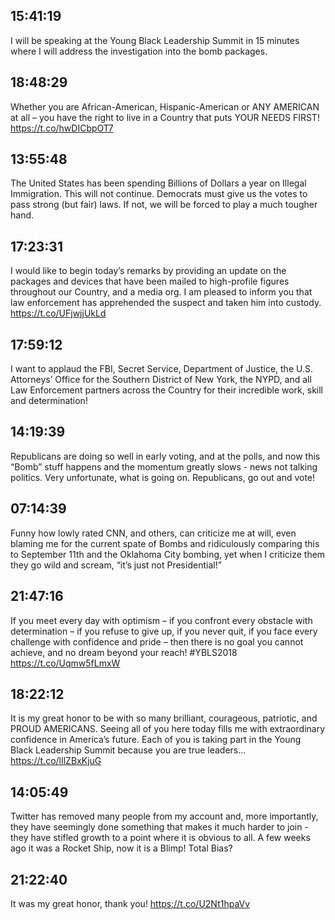 ## 15:41:19
I will be speaking at the Young Black Leadership Summit in 15 minutes where I will address the investigation into the bomb packages.
## 18:48:29
Whether you are African-American, Hispanic-American or ANY AMERICAN at all – you have the right to live in a Country that puts YOUR NEEDS FIRST! https://t.co/hwDICbpOT7
## 13:55:48
The United States has been spending Billions of Dollars a year on Illegal Immigration. This will not continue. Democrats must give us the votes to pass strong (but fair) laws. If not, we will be forced to play a much tougher hand.
## 17:23:31
I would like to begin today’s remarks by providing an update on the packages and devices that have been mailed to high-profile figures throughout our Country, and a media org. I am pleased to inform you that law enforcement has apprehended the suspect and taken him into custody. https://t.co/UFjwjjUkLd
## 17:59:12
I want to applaud the FBI, Secret Service, Department of Justice, the U.S. Attorneys’ Office for the Southern District of New York, the NYPD, and all Law Enforcement partners across the Country for their incredible work, skill and determination!
## 14:19:39
Republicans are doing so well in early voting, and at the polls, and now this “Bomb” stuff happens and the momentum greatly slows - news not talking politics. Very unfortunate, what is going on. Republicans, go out and vote!
## 07:14:39
Funny how lowly rated CNN, and others, can criticize me at will, even blaming me for the current spate of Bombs and ridiculously comparing this to September 11th and the Oklahoma City bombing, yet when I criticize them they go wild and scream, “it’s just not Presidential!”
## 21:47:16
If you meet every day with optimism – if you confront every obstacle with determination – if you refuse to give up, if you never quit, if you face every challenge with confidence and pride – then there is no goal you cannot achieve, and no dream beyond your reach! #YBLS2018 https://t.co/Uqmw5fLmxW
## 18:22:12
It is my great honor to be with so many brilliant, courageous, patriotic, and PROUD AMERICANS. Seeing all of you here today fills me with extraordinary confidence in America’s future. Each of you is taking part in the Young Black Leadership Summit because you are true leaders... https://t.co/lIlZBxKjuG
## 14:05:49
Twitter has removed many people from my account and, more importantly, they have seemingly done something that makes it much harder to join - they have stifled growth to a point where it is obvious to all. A few weeks ago it was a Rocket Ship, now it is a Blimp! Total Bias?
## 21:22:40
It was my great honor, thank you! https://t.co/U2Nt1hpaVv
